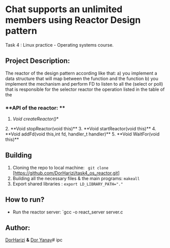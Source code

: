 # Chat supports an unlimited members using Reactor Design pattern </div>
Task 4 : Linux practice - Operating systems course.</div>

## Project Description:</div>
The reactor of the design pattern according like that: </div>
a) you implement a data structure that will map between the function and the function </div>
b) you implement the mechanism and perform FD to listen to all the (select or poll) that is responsible for the selector </div>
   reactor the operation listed in the table of the </div>

### **API of the reactor: **</div>

1. **Void* createReactor()** 
</div>
2. **Void stopReactor(void this)** 
</div>
3. **Void startReactor(void this)** 
</div>
4. **Void addFd(void this,int fd, handler_t handler)** 
</div>
5. **Void WaitFor(void this)** 
</div>

## Building</div>
1. Cloning the repo to local machine: ` git clone` [https://github.com/DorHarizi/task4_os_reactor.git] </div>
2. Building all the necessary files & the main programs:  `makeall` </div>
3. Export shared libraries : `export LD_LIBRARY_PATH="."` </div>
</div>

## How to run? </div>
- Run the reactor server: `gcc -o react_server server.c </div>

## Author: </div>
[DorHarizi](https://github.com/DorHarizi "DorHarizi") **&** [Dor Yanay](https://github.com/DorYanay "Dor Yanay")# ipc</div>

